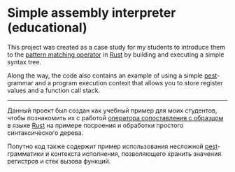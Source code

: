 # Simple assembly interpreter (educational)

This project was created as a case study for my students to introduce them to the [pattern matching operator](https://doc.rust-lang.org/book/ch06-02-match.html) in [Rust](https://www.rust-lang.org/) by building and executing a simple syntax tree.

Along the way, the code also contains an example of using a simple [pest](https://pest.rs/)-grammar and a program execution context that allows you to store register values and a function call stack.

***

Данный проект был создан как учебный пример для моих студентов, чтобы познакомить их с работой [оператора сопоставления с образцом](https://doc.rust-lang.org/book/ch06-02-match.html) в языке [Rust](https://www.rust-lang.org/) на примере посроения и обработки простого синтаксического дерева.

Попутно код также содержит пример использования несложной [pest](https://pest.rs/)-грамматики и контекста исполнения, позволяющего хранить значения регистров и стек вызова функций.